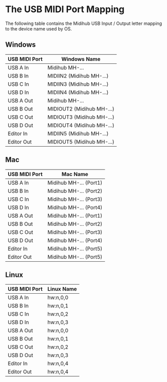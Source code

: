 # The USB MIDI Port Mapping

The following table contains the Midihub USB Input / Output letter mapping to the device name used by OS.

## Windows

| USB MIDI Port | Windows Name |
| ---------- | ------------------------- |
| USB A In   | Midihub MH-...            |
| USB B In   | MIDIIN2 (Midihub MH-...)  |
| USB C In   | MIDIIN3 (Midihub MH-...)  |
| USB D In   | MIDIIN4 (Midihub MH-...)  |
| USB A Out  | Midihub MH-...            |
| USB B Out  | MIDIOUT2 (Midihub MH-...) |
| USB C Out  | MIDIOUT3 (Midihub MH-...) |
| USB D Out  | MIDIOUT4 (Midihub MH-...) |
| Editor In  | MIDIIN5 (Midihub MH-...)  |
| Editor Out | MIDIOUT5 (Midihub MH-...) |

## Mac

| USB MIDI Port | Mac Name            |
| ---------- | ---------------------- |
| USB A In   | Midihub MH-... (Port1) |
| USB B In   | Midihub MH-... (Port2) |
| USB C In   | Midihub MH-... (Port3) |
| USB D In   | Midihub MH-... (Port4) |
| USB A Out  | Midihub MH-... (Port1) |
| USB B Out  | Midihub MH-... (Port2) |
| USB C Out  | Midihub MH-... (Port3) |
| USB D Out  | Midihub MH-... (Port4) |
| Editor In  | Midihub MH-... (Port5) |
| Editor Out | Midihub MH-... (Port5) |

## Linux

| USB MIDI Port | Linux Name |
| ---------- | -------- |
| USB A In   | hw:n,0,0 |
| USB B In   | hw:n,0,1 |
| USB C In   | hw:n,0,2 |
| USB D In   | hw:n,0,3 |
| USB A Out  | hw:n,0,0 |
| USB B Out  | hw:n,0,1 |
| USB C Out  | hw:n,0,2 |
| USB D Out  | hw:n,0,3 |
| Editor In  | hw:n,0,4 |
| Editor Out | hw:n,0,4 |
